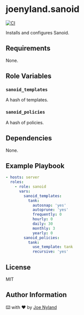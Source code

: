joenyland.sanoid
=========================

[![CI](https://github.com/JoeNyland/ansible-sanoid-role/actions/workflows/ci.yml/badge.svg)](https://github.com/JoeNyland/ansible-sanoid-role/actions/workflows/ci.yml)

Installs and configures Sanoid.

Requirements
------------

None.

Role Variables
--------------

### `sanoid_templates`

A hash of templates.

### `sanoid_policies`

A hash of policies.

Dependencies
------------

None.

Example Playbook
----------------

```yaml
- hosts: server
  roles:
    - role: sanoid
      vars:
        sanoid_templates:
          tank:
            autosnap: 'yes'
            autoprune: 'yes'
            frequently: 0
            hourly: 0
            daily: 30
            monthly: 3
            yearly: 0
        sanoid_policies:
          tank:
            use_template: tank
            recursive: 'yes'


```

License
-------

MIT

Author Information
------------------

⌨️ with ❤️ by [Joe Nyland](https://joe.nyland.io)
